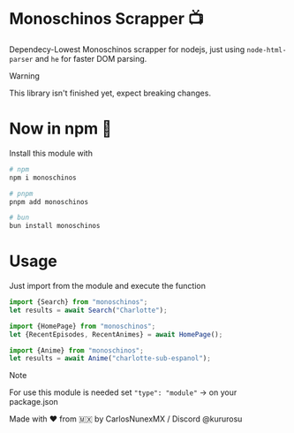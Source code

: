 # Monoschinos Scrapper 📺

Dependecy-Lowest Monoschinos scrapper for nodejs, just using `node-html-parser` and `he` for faster DOM parsing.

> [!WARNING]
> This library isn't finished yet, expect breaking changes.


# Now in npm 🥳
Install this module with
```bash
# npm
npm i monoschinos

# pnpm
pnpm add monoschinos

# bun
bun install monoschinos
```

# Usage
Just import from the module and execute the function
```ts
import {Search} from "monoschinos";
let results = await Search("Charlotte");
```

```ts
import {HomePage} from "monoschinos";
let {RecentEpisodes, RecentAnimes} = await HomePage();
```

```ts
import {Anime} from "monoschinos";
let results = await Anime("charlotte-sub-espanol");
```

> [!NOTE]
> For use this module is needed set `"type": "module"` -> on your package.json

Made with ❤️ from 🇲🇽 by CarlosNunexMX / Discord @kururosu
